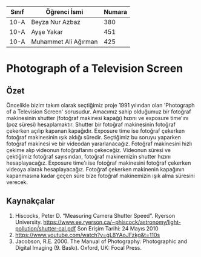 

Sınıf | Öğrenci İsmi  | Numara
-------|----------------|--------
10-A  | Beyza Nur Azbaz | 380
10-A   | Ayşe Yakar | 451
10-A   | Muhammet Ali Ağırman | 425

#  Photograph of a Television Screen
## Özet
 Öncelikle bizim takım olarak seçtiğimiz proje 1991 yılından olan 'Photograph of a Television Screen' sorusudur. Amacımız sahip olduğumuz bir fotoğraf makinesinin shutter (fotoğraf makinesi kapağı) hızını ve exposure time'ını (poz süresi) hesaplamaktır.
 Shutter bir fotoğraf makinesinin fotoğraf  çekerken açılıp kapanan kapağıdır. Exposure time ise fotoğraf çekerken fotoğraf makinesinin ışık aldığı süredir. 
 Seçtiğimiz bu soruyu yaparken fotoğraf makinesi ve bir videodan yararlanacağız. Fotoğraf makinesini hızlı çekime alıp videonun fotoğraflarını çekeceğiz. Videonun süresi ve çektiğimiz fotoğraf sayısından, fotoğraf makinemizin shutter hızını hesaplayacağız. Exposure time'ı ise fotoğraf makinesini fotoğraf çekerken videoya alarak hesaplayacağız. Fotoğraf çekerken makinenin kapağının kapanmasına kadar geçen süre bize fotoğraf makinemizin ışık alma süresini verecek.


## Kaynakçalar  

 1. Hiscocks, Peter D. “Measuring Camera Shutter Speed”. Ryerson University. 
https://www.ee.ryerson.ca/~phiscock/astronomy/light-pollution/shutter-cal.pdf
 Son Erişim Tarihi: 24 Mayıs 2010
 2. https://www.youtube.com/watch?v=gL8YAoJFzkg&t=110s
 3. Jacobson, R.E. 2000. The Manual of Photography: Photographic and Digital Imaging (9. Baskı). Oxford, UK: Focal Press.
